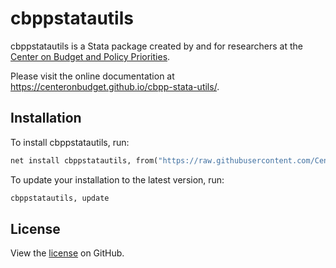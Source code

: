 # cbppstatautils

cbppstatautils is a Stata package created by and for researchers at the [Center on Budget and Policy Priorities](https://www.cbpp.org).

Please visit the online documentation at <https://centeronbudget.github.io/cbpp-stata-utils/>.

## Installation

To install cbppstatautils, run:

``` stata
net install cbppstatautils, from("https://raw.githubusercontent.com/CenterOnBudget/cbpp-stata-utils/main/src"
```

To update your installation to the latest version, run:

``` stata
cbppstatautils, update
```

## License

View the [license](https://github.com/CenterOnBudget/cbpp-stata-utils/blob/main/LICENSE) on GitHub.
